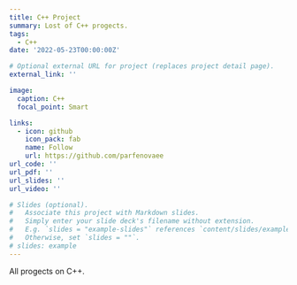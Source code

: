 ```yaml
---
title: C++ Project
summary: Lost of C++ progects.
tags:
  - C++
date: '2022-05-23T00:00:00Z'

# Optional external URL for project (replaces project detail page).
external_link: ''

image:
  caption: C++
  focal_point: Smart

links:
  - icon: github
    icon_pack: fab
    name: Follow
    url: https://github.com/parfenovaee
url_code: ''
url_pdf: ''
url_slides: ''
url_video: ''

# Slides (optional).
#   Associate this project with Markdown slides.
#   Simply enter your slide deck's filename without extension.
#   E.g. `slides = "example-slides"` references `content/slides/example-slides.md`.
#   Otherwise, set `slides = ""`.
# slides: example
---
```


All progects on C++.